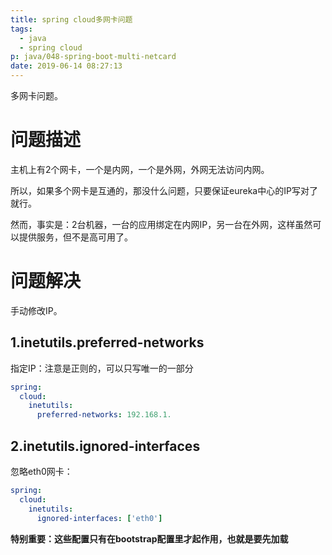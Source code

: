 ```yaml
---
title: spring cloud多网卡问题
tags:
  - java
  - spring cloud
p: java/048-spring-boot-multi-netcard
date: 2019-06-14 08:27:13
---
```


多网卡问题。

# 问题描述
主机上有2个网卡，一个是内网，一个是外网，外网无法访问内网。

所以，如果多个网卡是互通的，那没什么问题，只要保证eureka中心的IP写对了就行。

然而，事实是：2台机器，一台的应用绑定在内网IP，另一台在外网，这样虽然可以提供服务，但不是高可用了。

# 问题解决

手动修改IP。

## 1.inetutils.preferred-networks
指定IP：注意是正则的，可以只写唯一的一部分
```yml
spring:
  cloud:
    inetutils:
      preferred-networks: 192.168.1.
```

## 2.inetutils.ignored-interfaces
忽略eth0网卡：
```yml
spring:
  cloud:
    inetutils:
      ignored-interfaces: ['eth0']
```

**特别重要：这些配置只有在bootstrap配置里才起作用，也就是要先加载**

